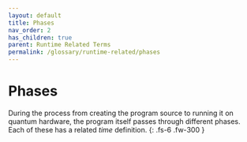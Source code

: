 ```yaml
---
layout: default
title: Phases
nav_order: 2
has_children: true
parent: Runtime Related Terms
permalink: /glossary/runtime-related/phases
---
```


# Phases

During the process from creating the program source to running it on quantum hardware, the program itself passes through different phases.
Each of these has a related *time* definition. 
{: .fs-6 .fw-300 }

